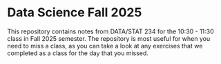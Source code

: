 # Data Science Fall 2025

This repository contains notes from DATA/STAT 234 for the 10:30 - 11:30 class in Fall 2025 semester. The repository is most useful for when you need to miss a class, as you can take a look at any exercises that we completed as a class for the day that you missed.
